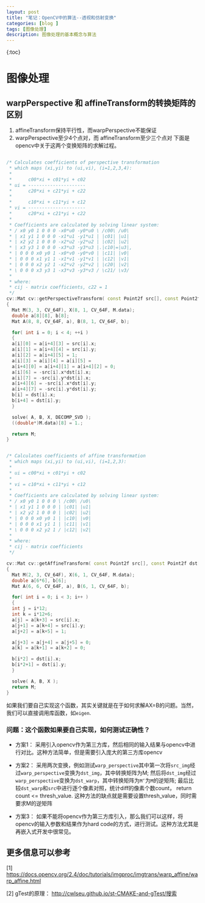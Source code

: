 ```yaml
---
layout: post
title: "笔记：OpenCV中的算法--透视和仿射变换"
categories: [blog ]
tags: [图像处理]
description: 图像处理的基本概念与算法
---
```


{:toc} 


# 图像处理

## warpPerspective 和 affineTransform的转换矩阵的区别

1. affineTransform保持平行性，而warpPerspective不能保证
2. warpPerspective至少4个点对，而 affineTransform至少三个点对
下面是opencv中关于这两个变换矩阵的求解过程。

```cpp

/* Calculates coefficients of perspective transformation
 * which maps (xi,yi) to (ui,vi), (i=1,2,3,4):
 *
 *      c00*xi + c01*yi + c02
 * ui = ---------------------
 *      c20*xi + c21*yi + c22
 *
 *      c10*xi + c11*yi + c12
 * vi = ---------------------
 *      c20*xi + c21*yi + c22
 *
 * Coefficients are calculated by solving linear system:
 * / x0 y0 1 0 0 0 -x0*u0 -y0*u0 \ /c00\ /u0\
 * | x1 y1 1 0 0 0 -x1*u1 -y1*u1 | |c01| |u1|
 * | x2 y2 1 0 0 0 -x2*u2 -y2*u2 | |c02| |u2|
 * | x3 y3 1 0 0 0 -x3*u3 -y3*u3 |.|c10|=|u3|,
 * | 0 0 0 x0 y0 1 -x0*v0 -y0*v0 | |c11| |v0|
 * | 0 0 0 x1 y1 1 -x1*v1 -y1*v1 | |c12| |v1|
 * | 0 0 0 x2 y2 1 -x2*v2 -y2*v2 | |c20| |v2|
 * \ 0 0 0 x3 y3 1 -x3*v3 -y3*v3 / \c21/ \v3/
 *
 * where:
 * cij - matrix coefficients, c22 = 1
 */
cv::Mat cv::getPerspectiveTransform( const Point2f src[], const Point2f dst[] )
{
  Mat M(3, 3, CV_64F), X(8, 1, CV_64F, M.data);
  double a[8][8], b[8];
  Mat A(8, 8, CV_64F, a), B(8, 1, CV_64F, b);

  for( int i = 0; i < 4; ++i )
  {
  a[i][0] = a[i+4][3] = src[i].x;
  a[i][1] = a[i+4][4] = src[i].y;
  a[i][2] = a[i+4][5] = 1;
  a[i][3] = a[i][4] = a[i][5] =
  a[i+4][0] = a[i+4][1] = a[i+4][2] = 0;
  a[i][6] = -src[i].x*dst[i].x;
  a[i][7] = -src[i].y*dst[i].x;
  a[i+4][6] = -src[i].x*dst[i].y;
  a[i+4][7] = -src[i].y*dst[i].y;
  b[i] = dst[i].x;
  b[i+4] = dst[i].y;
  }

  solve( A, B, X, DECOMP_SVD );
  ((double*)M.data)[8] = 1.;

  return M;
}


/* Calculates coefficients of affine transformation
 * which maps (xi,yi) to (ui,vi), (i=1,2,3):
 *
 * ui = c00*xi + c01*yi + c02
 *
 * vi = c10*xi + c11*yi + c12
 *
 * Coefficients are calculated by solving linear system:
 * / x0 y0 1 0 0 0 \ /c00\ /u0\
 * | x1 y1 1 0 0 0 | |c01| |u1|
 * | x2 y2 1 0 0 0 | |c02| |u2|
 * | 0 0 0 x0 y0 1 | |c10| |v0|
 * | 0 0 0 x1 y1 1 | |c11| |v1|
 * \ 0 0 0 x2 y2 1 / |c12| |v2|
 *
 * where:
 * cij - matrix coefficients
 */

cv::Mat cv::getAffineTransform( const Point2f src[], const Point2f dst[] )
{
  Mat M(2, 3, CV_64F), X(6, 1, CV_64F, M.data);
  double a[6*6], b[6];
  Mat A(6, 6, CV_64F, a), B(6, 1, CV_64F, b);

  for( int i = 0; i < 3; i++ )
  {
  int j = i*12;
  int k = i*12+6;
  a[j] = a[k+3] = src[i].x;
  a[j+1] = a[k+4] = src[i].y;
  a[j+2] = a[k+5] = 1;

  a[j+3] = a[j+4] = a[j+5] = 0;
  a[k] = a[k+1] = a[k+2] = 0;

  b[i*2] = dst[i].x;
  b[i*2+1] = dst[i].y;
  }

  solve( A, B, X );
  return M;
}
```

如果我们要自己实现这个函数，其实关键就是在于如何求解AX=B的问题。当然，我们可以直接调用库函数，如`eigen`.

### 问题：这个函数如果要自己实现，如何测试正确性？

* 方案1：
采用引入opencv作为第三方库，然后相同的输入结果与opencv中进行对比。这种方法简单，但是需要引入庞大的第三方库opencv

* 方案2：
采用两次变换，例如测试`warp_perspective`其中第一次将`src_img`经过`warp_perspective`变换为`dst_img`，其中转换矩阵为M;
然后将`dst_img`经过`warp_perspective`变换为`dst_warp`，其中转换矩阵为`M‘`为`M`的逆矩阵;
最后比较`dst_warp`和`src`中进行逐个像素对照，统计diff的像素个数count， return count <= thresh_value.
这种方法的缺点就是需要设置thresh_value，同时需要求M的逆矩阵

* 方案3：
如果不能将opencv作为第三方库引入，那么我们可以这样，将opencv的输入参数和结果作为hard code的方式，进行测试。这种方法尤其是
再嵌入式开发中很常见。


## 更多信息可以参考

[1] https://docs.opencv.org/2.4/doc/tutorials/imgproc/imgtrans/warp_affine/warp_affine.html

[2] gTest的原理： http://cwlseu.github.io/st-CMAKE-and-gTest/搜索

